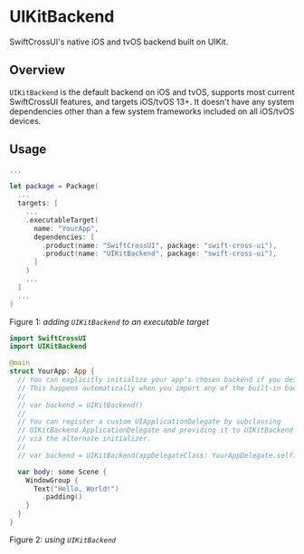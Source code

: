 # UIKitBackend

SwiftCrossUI's native iOS and tvOS backend built on UIKit.

## Overview

`UIKitBackend` is the default backend on iOS and tvOS, supports most current SwiftCrossUI features, and targets iOS/tvOS 13+. It doesn't have any system dependencies other than a few system frameworks included on all iOS/tvOS devices.

## Usage

```swift
...

let package = Package(
  ...
  targets: [
    ...
    .executableTarget(
      name: "YourApp",
      dependencies: [
        .product(name: "SwiftCrossUI", package: "swift-cross-ui"),
        .product(name: "UIKitBackend", package: "swift-cross-ui"),
      ]
    )
    ...
  ]
  ...
)
```
Figure 1: *adding `UIKitBackend` to an executable target*

```swift
import SwiftCrossUI
import UIKitBackend

@main
struct YourApp: App {
  // You can explicitly initialize your app's chosen backend if you desire.
  // This happens automatically when you import any of the built-in backends.
  //
  // var backend = UIKitBackend()
  //
  // You can register a custom UIApplicationDelegate by subclassing
  // UIKitBackend.ApplicationDelegate and providing it to UIKitBackend
  // via the alternate initializer.
  //
  // var backend = UIKitBackend(appDelegateClass: YourAppDelegate.self)

  var body: some Scene {
    WindowGroup {
      Text("Hello, World!")
        .padding()
    }
  }
}
```
Figure 2: *using `UIKitBackend`*
